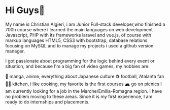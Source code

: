 # Hi Guys👋
My name is Christian Algieri, i am Junior Full-stack developer,who finished a 700h course where i learned the main languages ​​on web development Javascript, PHP with its frameworks laravel and vue.js, of course with markup languages ​​HTML5, CSS3 with bootstrap, database relations focusing on MySQL and to manage my projects i used a github version manager.

I got passionate about programming for the logic behind every event or situation, and because I'm a big fan of video games, my hobbies are:

🗾 manga, anime, everything about Japanese culture
⚽ football, Atalanta fan
🧑‍🍳 kitchen, i like cooking, my favorite is the first courses
🏔️ go on picnics
I am currently looking for a job in the Marche/Emilia-Romagna region. I have no problem moving to these areas. Since it is my first experience, I am ready to do internships and placements.
